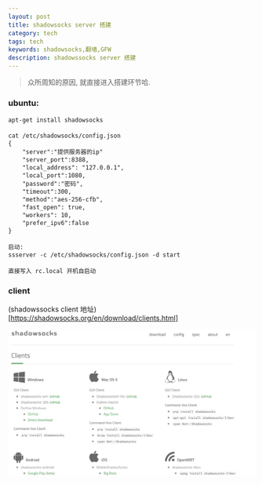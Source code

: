 ```yaml
---
layout: post
title: shadowsocks server 搭建
category: tech
tags: tech
keywords: shadowsocks,翻墙,GFW
description: shadowssocks server 搭建
---
```


> 众所周知的原因, 就直接进入搭建环节哈.

### ubuntu:

```
apt-get install shadowsocks

cat /etc/shadowsocks/config.json
{
    "server":"提供服务器的ip"
    "server_port":8388,
    "local_address": "127.0.0.1",
    "local_port":1080,
    "password":"密码",
    "timeout":300,
    "method":"aes-256-cfb",
    "fast_open": true,
    "workers": 10,
    "prefer_ipv6":false
}

启动:
ssserver -c /etc/shadowsocks/config.json -d start

直接写入 rc.local 开机自启动
```

### client

(shadowssocks client 地址)[https://shadowsocks.org/en/download/clients.html]


![shadowssocks client](/assets/img/tech/shadowsocks-client.png)


